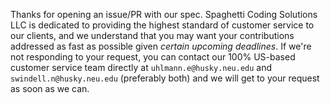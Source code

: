 Thanks for opening an issue/PR with our spec. Spaghetti Coding Solutions LLC is dedicated to
providing the highest standard of customer service to our clients, and we understand that you may
want your contributions addressed as fast as possible given _certain upcoming deadlines_.
If we're not responding to your request, you can contact our 100% US-based customer service team
directly at `uhlmann.e@husky.neu.edu` and `swindell.n@husky.neu.edu` (preferably both) and we will
get to your request as soon as we can.
